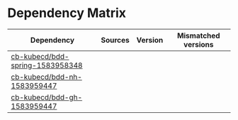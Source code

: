 # Dependency Matrix

Dependency | Sources | Version | Mismatched versions
---------- | ------- | ------- | -------------------
[cb-kubecd/bdd-spring-1583958348](https://github.com/cb-kubecd/bdd-spring-1583958348.git) |  | []() | 
[cb-kubecd/bdd-nh-1583959447](https://github.com/cb-kubecd/bdd-nh-1583959447.git) |  | []() | 
[cb-kubecd/bdd-gh-1583959447](https://github.com/cb-kubecd/bdd-gh-1583959447.git) |  | []() | 
